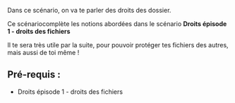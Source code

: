 Dans ce scénario, on va te parler des droits des dossier.

Ce scénariocomplète les notions abordées dans le scénario **Droits épisode 1 - droits des fichiers**

Il te sera très utile par la suite, pour pouvoir protéger tes fichiers des autres, mais aussi de toi même !

## Pré-requis :

* Droits épisode 1 - droits des fichiers
